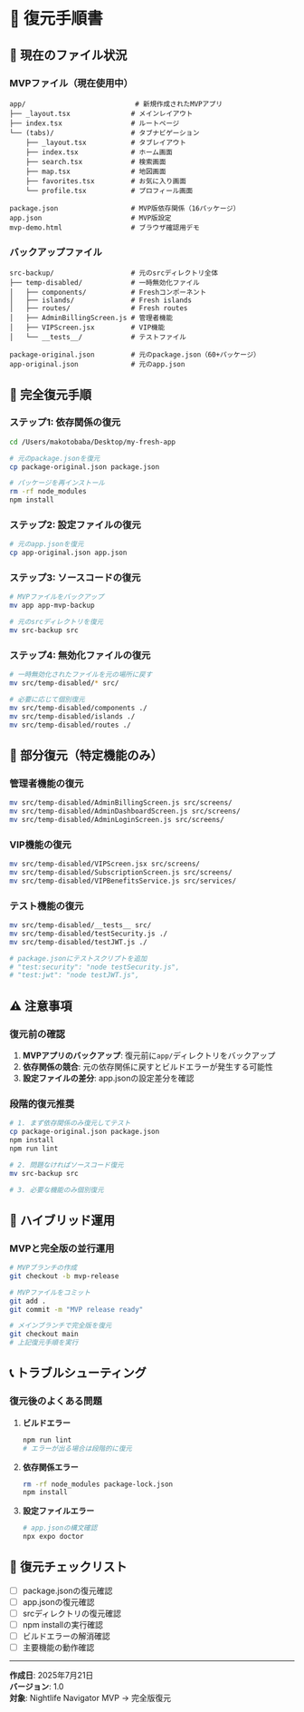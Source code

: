 # 🔄 復元手順書

## 📁 現在のファイル状況

### **MVPファイル（現在使用中）**
```
app/                           # 新規作成されたMVPアプリ
├── _layout.tsx               # メインレイアウト
├── index.tsx                 # ルートページ  
└── (tabs)/                   # タブナビゲーション
    ├── _layout.tsx           # タブレイアウト
    ├── index.tsx             # ホーム画面
    ├── search.tsx            # 検索画面
    ├── map.tsx               # 地図画面
    ├── favorites.tsx         # お気に入り画面
    └── profile.tsx           # プロフィール画面

package.json                  # MVP版依存関係（16パッケージ）
app.json                      # MVP版設定
mvp-demo.html                 # ブラウザ確認用デモ
```

### **バックアップファイル**
```
src-backup/                   # 元のsrcディレクトリ全体
├── temp-disabled/            # 一時無効化ファイル
│   ├── components/           # Freshコンポーネント
│   ├── islands/              # Fresh islands  
│   ├── routes/               # Fresh routes
│   ├── AdminBillingScreen.js # 管理者機能
│   ├── VIPScreen.jsx         # VIP機能
│   └── __tests__/            # テストファイル

package-original.json         # 元のpackage.json（60+パッケージ）
app-original.json             # 元のapp.json
```

## 🔄 完全復元手順

### **ステップ1: 依存関係の復元**
```bash
cd /Users/makotobaba/Desktop/my-fresh-app

# 元のpackage.jsonを復元
cp package-original.json package.json

# パッケージを再インストール
rm -rf node_modules
npm install
```

### **ステップ2: 設定ファイルの復元**
```bash
# 元のapp.jsonを復元
cp app-original.json app.json
```

### **ステップ3: ソースコードの復元**
```bash
# MVPファイルをバックアップ
mv app app-mvp-backup

# 元のsrcディレクトリを復元
mv src-backup src
```

### **ステップ4: 無効化ファイルの復元**
```bash
# 一時無効化されたファイルを元の場所に戻す
mv src/temp-disabled/* src/

# 必要に応じて個別復元
mv src/temp-disabled/components ./
mv src/temp-disabled/islands ./
mv src/temp-disabled/routes ./
```

## 🎯 部分復元（特定機能のみ）

### **管理者機能の復元**
```bash
mv src/temp-disabled/AdminBillingScreen.js src/screens/
mv src/temp-disabled/AdminDashboardScreen.js src/screens/
mv src/temp-disabled/AdminLoginScreen.js src/screens/
```

### **VIP機能の復元**
```bash
mv src/temp-disabled/VIPScreen.jsx src/screens/
mv src/temp-disabled/SubscriptionScreen.js src/screens/
mv src/temp-disabled/VIPBenefitsService.js src/services/
```

### **テスト機能の復元**
```bash
mv src/temp-disabled/__tests__ src/
mv src/temp-disabled/testSecurity.js ./
mv src/temp-disabled/testJWT.js ./

# package.jsonにテストスクリプトを追加
# "test:security": "node testSecurity.js",
# "test:jwt": "node testJWT.js",
```

## ⚠️ 注意事項

### **復元前の確認**
1. **MVPアプリのバックアップ**: 復元前に`app/`ディレクトリをバックアップ
2. **依存関係の競合**: 元の依存関係に戻すとビルドエラーが発生する可能性
3. **設定ファイルの差分**: app.jsonの設定差分を確認

### **段階的復元推奨**
```bash
# 1. まず依存関係のみ復元してテスト
cp package-original.json package.json
npm install
npm run lint

# 2. 問題なければソースコード復元
mv src-backup src

# 3. 必要な機能のみ個別復元
```

## 🚀 ハイブリッド運用

### **MVPと完全版の並行運用**
```bash
# MVPブランチの作成
git checkout -b mvp-release

# MVPファイルをコミット
git add .
git commit -m "MVP release ready"

# メインブランチで完全版を復元
git checkout main
# 上記復元手順を実行
```

## 📞 トラブルシューティング

### **復元後のよくある問題**

1. **ビルドエラー**
   ```bash
   npm run lint
   # エラーが出る場合は段階的に復元
   ```

2. **依存関係エラー**
   ```bash
   rm -rf node_modules package-lock.json
   npm install
   ```

3. **設定ファイルエラー**
   ```bash
   # app.jsonの構文確認
   npx expo doctor
   ```

## 📝 復元チェックリスト

- [ ] package.jsonの復元確認
- [ ] app.jsonの復元確認  
- [ ] srcディレクトリの復元確認
- [ ] npm installの実行確認
- [ ] ビルドエラーの解消確認
- [ ] 主要機能の動作確認

---

**作成日**: 2025年7月21日  
**バージョン**: 1.0  
**対象**: Nightlife Navigator MVP → 完全版復元